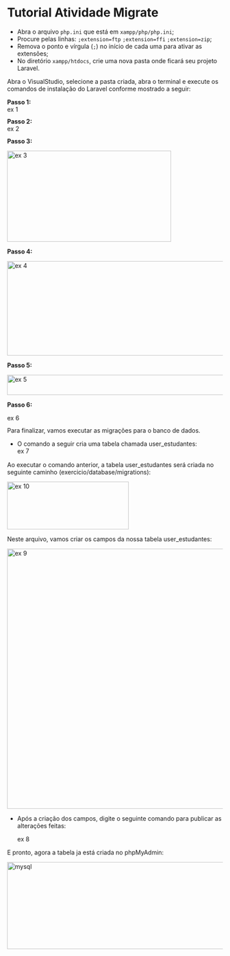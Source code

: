 # **Tutorial Atividade Migrate**

- Abra o arquivo `php.ini` que está em `xampp/php/php.ini`;
- Procure pelas linhas: `;extension=ftp` `;extension=ffi` `;extension=zip`;
- Remova o ponto e vírgula (`;`) no início de cada uma para ativar as extensões;
- No diretório `xampp/htdocs`, crie uma nova pasta onde ficará seu projeto Laravel.
  
Abra o VisualStudio, selecione a pasta criada, abra o terminal e execute os comandos de instalação do Laravel conforme mostrado  a seguir:


**Passo 1:**  
<img width="247" height="14" alt="ex 1" src="https://github.com/user-attachments/assets/59aa98e9-006a-4ad4-b2db-f46e1f93a1b8" />


**Passo 2:**  
<img width="155" height="15" alt="ex 2" src="https://github.com/user-attachments/assets/71aba07f-729b-4cb7-a8d8-94e869a6c594" />

**Passo 3:** 

<img width="383" height="212" alt="ex 3" src="https://github.com/user-attachments/assets/8fed96fa-d4e9-4478-84b0-3474c094e855" />


**Passo 4:** 

<img width="581" height="220" alt="ex 4" src="https://github.com/user-attachments/assets/4499c594-bd8b-4c8a-92cd-e731bef833d6" />

**Passo 5:** 

<img width="516" height="47" alt="ex 5" src="https://github.com/user-attachments/assets/b23f87b9-066b-4b13-a608-60cdd0420160" />

**Passo 6:** 

<img width="411" height="15" alt="ex 6" src="https://github.com/user-attachments/assets/5fa746d7-c54f-4446-b0f0-6c8ac1a9514c" />

<p>
  
  Para finalizar, vamos executar as migrações para o banco de dados. 
</p>

- O comando a seguir cria uma tabela chamada user_estudantes:
  <img width="582" height="15" alt="ex 7" src="https://github.com/user-attachments/assets/1d41658c-4618-4613-ae03-ef882867c687" />

<p>
  
  Ao executar o comando anterior, a tabela user_estudantes será criada no seguinte caminho (exercicio/database/migrations): 
</p>

<img width="284" height="111" alt="ex 10" src="https://github.com/user-attachments/assets/77a894e1-035f-442f-b444-bc93e48f7233" />

<p>
  Neste arquivo, vamos criar os campos da nossa tabela user_estudantes:
</p>

<img width="767" height="606" alt="ex 9" src="https://github.com/user-attachments/assets/82f62e0d-27b0-46df-9df4-991be68fd213" />

- Após a criação dos campos, digite o seguinte comando para publicar as alterações feitas:

   <img width="419" height="17" alt="ex 8" src="https://github.com/user-attachments/assets/fe71c9fd-5df7-4e54-ad4d-8352dc3d0fb4" />

<p>
 E pronto, agora a tabela ja está criada no phpMyAdmin:
</p>

<img width="666" height="203" alt="mysql" src="https://github.com/user-attachments/assets/3e232bee-68a8-4994-9393-275311095325" />






